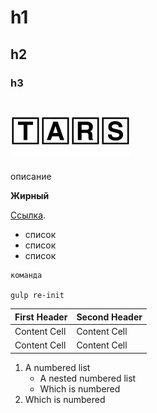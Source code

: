 # h1

## h2

### h3

# ![Tars](https://raw.githubusercontent.com/artem-malko/artwork/master/tars/logo.png)

описание

**Жирный**

[Ссылка](https://github.com/tars/tars-cli).

* список
* список
* список


```bash
команда
```

`gulp re-init`

First Header  | Second Header
------------- | -------------
Content Cell  | Content Cell
Content Cell  | Content Cell

1. A numbered list
    - A nested numbered list
    - Which is numbered
3. Which is numbered
